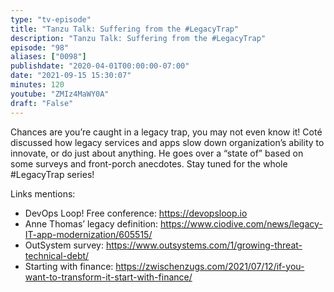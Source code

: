 ```yaml
---
type: "tv-episode"
title: "Tanzu Talk: Suffering from the #LegacyTrap"
description: "Tanzu Talk: Suffering from the #LegacyTrap"
episode: "98"
aliases: ["0098"]
publishdate: "2020-04-01T00:00:00-07:00"
date: "2021-09-15 15:30:07"
minutes: 120
youtube: "ZMIz4MaWY0A"
draft: "False"
---
```


Chances are you’re caught in a legacy trap, you may not even know it! Coté discussed how legacy services and apps slow down organization’s ability to innovate, or do just about anything. He goes over a “state of” based on some surveys and front-porch anecdotes. Stay tuned for the whole #LegacyTrap series!

Links mentions:

- DevOps Loop! Free conference: https://devopsloop.io
- Anne Thomas’ legacy definition: https://www.ciodive.com/news/legacy-IT-app-modernization/605515/
- OutSystem survey: https://www.outsystems.com/1/growing-threat-technical-debt/
- Starting with finance: https://zwischenzugs.com/2021/07/12/if-you-want-to-transform-it-start-with-finance/